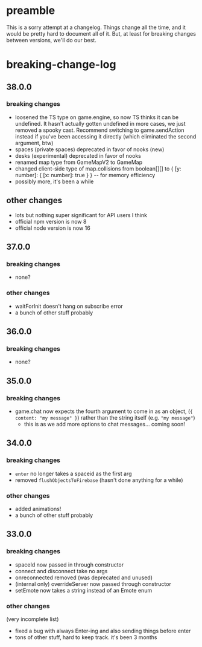 # preamble

This is a sorry attempt at a changelog.
Things change all the time, and it would be pretty hard to document all of it.
But, at least for breaking changes between versions, we'll do our best.

# breaking-change-log

## 38.0.0

### breaking changes

- loosened the TS type on game.engine, so now TS thinks it can be undefined. It hasn't actually gotten undefined in more cases, we just removed a spooky cast. Recommend switching to game.sendAction instead if you've been accessing it directly (which eliminated the second argument, btw)
- spaces (private spaces) deprecated in favor of nooks (new)
- desks (experimental) deprecated in favor of nooks
- renamed map type from GameMapV2 to GameMap
- changed client-side type of map.collisions from boolean[][] to { [y: number]: { [x: number]: true } } -- for memory efficiency
- possibly more, it's been a while

## other changes

- lots but nothing super significant for API users I think
- official npm version is now 8
- official node version is now 16

## 37.0.0

### breaking changes

- none?

### other changes

- waitForInit doesn't hang on subscribe error
- a bunch of other stuff probably

## 36.0.0

### breaking changes

- none?

## 35.0.0

### breaking changes

- game.chat now expects the fourth argument to come in as an object, (`{ content: "my message" }`) rather than the string itself (e.g. `"my message"`)
  - this is as we add more options to chat messages... coming soon!

## 34.0.0

### breaking changes

- `enter` no longer takes a spaceid as the first arg
- removed `flushObjectsToFirebase` (hasn't done anything for a while)

### other changes

- added animations!
- a bunch of other stuff probably

## 33.0.0

### breaking changes

- spaceId now passed in through constructor
- connect and disconnect take no args
- onreconnected removed (was deprecated and unused)
- (internal only) overrideServer now passed through constructor
- setEmote now takes a string instead of an Emote enum

### other changes

(very incomplete list)

- fixed a bug with always Enter-ing and also sending things before enter
- tons of other stuff, hard to keep track. it's been 3 months

